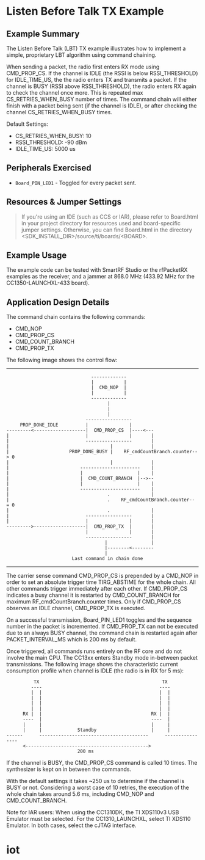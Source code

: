 Listen Before Talk TX Example
=============================

Example Summary
---------------

The Listen Before Talk (LBT) TX example illustrates how to implement a simple,
proprietary LBT algorithm using command chaining.

When sending a packet, the radio first enters RX mode using CMD_PROP_CS. If
the channel is IDLE (the RSSI is below RSSI_THRESHOLD) for IDLE_TIME_US, the
the radio enters TX and transmits a packet. If the channel is BUSY (RSSI above
RSSI_THRESHOLD), the radio enters RX again to check the channel once more.
This is repeated max CS_RETRIES_WHEN_BUSY number of times. The command chain
will either finish with a packet being sent (if the channel is IDLE), or after
checking the channel CS_RETRIES_WHEN_BUSY times.

Default Settings:

 - CS_RETRIES_WHEN_BUSY: 10
 - RSSI_THRESHOLD:       -90 dBm
 - IDLE_TIME_US:         5000 us


Peripherals Exercised
---------------------

* `Board_PIN_LED1` - Toggled for every packet sent.

Resources & Jumper Settings
---------------------------
> If you're using an IDE (such as CCS or IAR), please refer to Board.html in your project
directory for resources used and board-specific jumper settings. Otherwise, you can find
Board.html in the directory &lt;SDK_INSTALL_DIR&gt;/source/ti/boards/&lt;BOARD&gt;.

Example Usage
-------------
The example code can be tested with SmartRF Studio or the rfPacketRX examples
as the receiver, and a jammer at 868.0 MHz (433.92 MHz for the 
CC1350-LAUNCHXL-433 board).


Application Design Details
--------------------------
The command chain contains the following commands:

 - CMD_NOP
 - CMD_PROP_CS
 - CMD_COUNT_BRANCH
 - CMD_PROP_TX

The following image shows the control flow:

--------------------------------------------------------------------------------

                                   -------------
                                   |           |
                                   |  CMD_NOP  |
                                   |           |
                                   -------------
                                         |
                                         |
                                         |
                                 -----------------
         PROP_DONE_IDLE          |               |
    ---------<-------------------|  CMD_PROP_CS  |----<---
    |                            |               |       |
    |                            -----------------       |
    |                                     |              |
    |                      PROP_DONE_BUSY |    RF_cmdCountBranch.counter-- > 0
    |                                     |              |
    |                          ----------------------    |
    |                          |                    |    |
    |                          |  CMD_COUNT_BRANCH  |-->--
    |                          |                    |    |
    |                          ----------------------    |
    |                                    .               |
    |                                    .    RF_cmdCountBranch.counter-- = 0
    |                                    .               |
    |                            -----------------       |
    |                            |               |       |
    --------->-------------------|  CMD_PROP_TX  |       |
                                 |               |       |
                                 -----------------       |
                                        |                |
                                        |--------<--------
                                        |
                            Last command in chain done

--------------------------------------------------------------------------------

The carrier sense command CMD_PROP_CS is prepended by a CMD_NOP in order to
set an absolute trigger time TIRG_ABSTIME for the whole chain. All other
commands trigger immediately after each other. If CMD_PROP_CS indicates a busy
channel it is restarted by CMD_COUNT_BRANCH for maximum
RF_cmdCountBranch.counter times. Only if CMD_PROP_CS observes an IDLE channel,
CMD_PROP_TX is executed.

On a successful transmission, Board_PIN_LED1 toggles and the sequence number in
the packet is incremented. If CMD_PROP_TX can not be executed due to an always
BUSY channel, the command chain is restarted again after PACKET_INTERVAL_MS
which is 200 ms by default.

Once triggered, all commands runs entirely on the RF core and do not involve
the main CPU. The CC13xx enters Standby mode in-between packet
transmissions. The following image shows the characteristic current
consumption profile when channel is IDLE (the radio is in RX for 5 ms):

              TX                                             TX
             ----                                           ----
             |  |                                           |  |
             |  |                                           |  |
             |  |                                           |  |
             |  |                                           |  |
          RX |  |                                        RX |  |
          ----  |                                        ----  |
          |     |                                        |     |
          |     |             Standby                    |     |
    ------      ----------------------------------------      ----------------
          <--------------------------------------------->
                              200 ms


If the channel is BUSY, the CMD_PROP_CS command is called 10 times. The
synthesizer is kept on in between the commands.

With the default settings it takes ~250 us to determine if the channel is BUSY
or not. Considering a worst case of 10 retries, the execution of the whole
chain takes around 5.6 ms, including CMD_NOP and CMD_COUNT_BRANCH.

Note for IAR users: When using the CC1310DK, the TI XDS110v3 USB Emulator must
be selected. For the CC1310_LAUNCHXL, select TI XDS110 Emulator. In both cases,
select the cJTAG interface.
# iot

